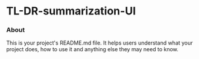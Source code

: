 TL-DR-summarization-UI
======================

### About

This is your project's README.md file. It helps users understand what your
project does, how to use it and anything else they may need to know.
